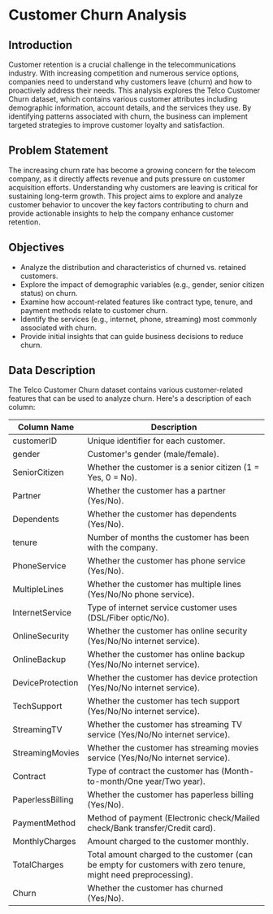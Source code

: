 # Customer Churn Analysis

## Introduction
Customer retention is a crucial challenge in the telecommunications industry. With increasing competition and numerous service options, companies need to understand why customers leave (churn) and how to proactively address their needs.
This analysis explores the Telco Customer Churn dataset, which contains various customer attributes including demographic information, account details, and the services they use. By identifying patterns associated with churn, the business can implement targeted strategies to improve customer loyalty and satisfaction.

## Problem Statement
The increasing churn rate has become a growing concern for the telecom company, as it directly affects revenue and puts pressure on customer acquisition efforts. Understanding why customers are leaving is critical for sustaining long-term growth. This project aims to explore and analyze customer behavior to uncover the key factors contributing to churn and provide actionable insights to help the company enhance customer retention.

 ## Objectives
- Analyze the distribution and characteristics of churned vs. retained customers.
- Explore the impact of demographic variables (e.g., gender, senior citizen status) on churn.
- Examine how account-related features like contract type, tenure, and payment methods relate to customer churn.
- Identify the services (e.g., internet, phone, streaming) most commonly associated with churn.
- Provide initial insights that can guide business decisions to reduce churn.

## Data Description
The Telco Customer Churn dataset contains various customer-related features that can be used to analyze churn. Here's a description of each column:


Column Name        | Description
--------------------|-----------------------------------------------------------------------------------------------------
customerID          | Unique identifier for each customer.
gender              | Customer's gender (male/female).
SeniorCitizen       | Whether the customer is a senior citizen (1 = Yes, 0 = No).
Partner             | Whether the customer has a partner (Yes/No).
Dependents          | Whether the customer has dependents (Yes/No).
tenure              | Number of months the customer has been with the company.
PhoneService        | Whether the customer has phone service (Yes/No).
MultipleLines       | Whether the customer has multiple lines (Yes/No/No phone service).
InternetService     | Type of internet service customer uses (DSL/Fiber optic/No).
OnlineSecurity      | Whether the customer has online security (Yes/No/No internet service).
OnlineBackup        | Whether the customer has online backup (Yes/No/No internet service).
DeviceProtection    | Whether the customer has device protection (Yes/No/No internet service).
TechSupport         | Whether the customer has tech support (Yes/No/No internet service).
StreamingTV         | Whether the customer has streaming TV service (Yes/No/No internet service).
StreamingMovies     | Whether the customer has streaming movies service (Yes/No/No internet service).
Contract            | Type of contract the customer has (Month-to-month/One year/Two year).
PaperlessBilling    | Whether the customer has paperless billing (Yes/No).
PaymentMethod       | Method of payment (Electronic check/Mailed check/Bank transfer/Credit card).
MonthlyCharges      | Amount charged to the customer monthly.
TotalCharges        | Total amount charged to the customer (can be empty for customers with zero tenure, might need preprocessing).
Churn               | Whether the customer has churned (Yes/No).
